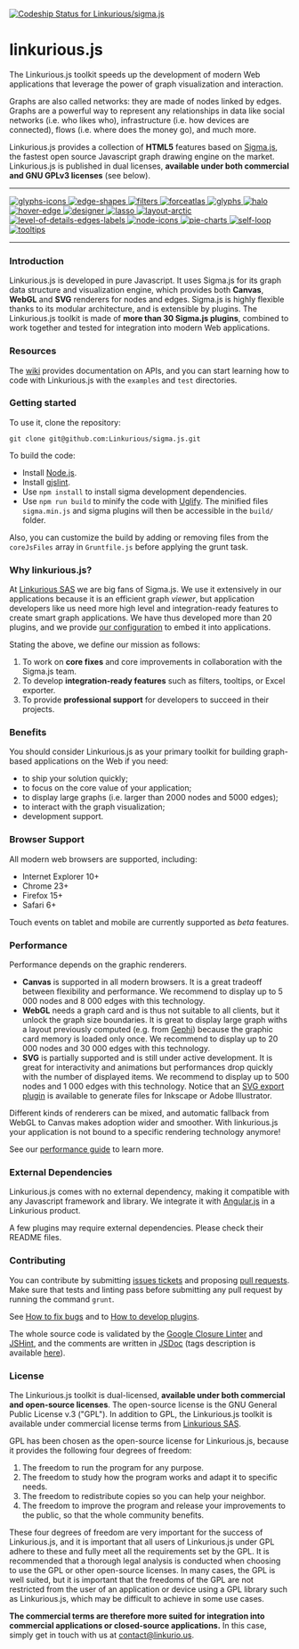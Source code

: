 [ ![Codeship Status for Linkurious/sigma.js](https://www.codeship.io/projects/327f96c0-2c93-0132-9e32-4683d3e816f8/status)](https://www.codeship.io/projects/38962)

linkurious.js
=================

The Linkurious.js toolkit speeds up the development of modern Web applications that leverage the power of graph visualization and interaction.

Graphs are also called networks: they are made of nodes linked by edges. Graphs are a powerful way to represent any relationships in data like social networks (i.e. who likes who), infrastructure (i.e. how devices are connected), flows (i.e. where does the money go), and much more.

Linkurious.js provides a collection of **HTML5** features based on [Sigma.js](http://sigmajs.org/), the fastest open source Javascript graph drawing engine on the market. Linkurious.js is published in dual licenses, **available under both commercial and GNU GPLv3 licenses** (see below).

---

[
![glyphs-icons](https://github.com/Linkurious/sigma.js/wiki/media/glyphs-icons-230.gif)
![edge-shapes](https://github.com/Linkurious/sigma.js/wiki/media/edge-shapes-230.gif)
![filters](https://github.com/Linkurious/sigma.js/wiki/media/filters-230.gif)
![forceatlas](https://github.com/Linkurious/sigma.js/wiki/media/forceatlas-230.gif)
![glyphs](https://github.com/Linkurious/sigma.js/wiki/media/glyphs-230.gif)
![halo](https://github.com/Linkurious/sigma.js/wiki/media/halo-230.gif)
![hover-edge](https://github.com/Linkurious/sigma.js/wiki/media/hover-edge-230.gif)
![designer](https://github.com/Linkurious/sigma.js/wiki/media/designer-230.gif)
![lasso](https://github.com/Linkurious/sigma.js/wiki/media/lasso-230.gif)
![layout-arctic](https://github.com/Linkurious/sigma.js/wiki/media/layout-arctic-230.gif)
![level-of-details-edges-labels](https://github.com/Linkurious/sigma.js/wiki/media/level-of-details-edges-labels-230.gif)
![node-icons](https://github.com/Linkurious/sigma.js/wiki/media/node-icons-230.gif)
![pie-charts](https://github.com/Linkurious/sigma.js/wiki/media/pie-charts-230.gif)
![self-loop](https://github.com/Linkurious/sigma.js/wiki/media/self-loop-230.gif)
![tooltips](https://github.com/Linkurious/sigma.js/wiki/media/tooltips-230.gif)
](https://github.com/Linkurious/sigma.js/wiki)

---

### Introduction

Linkurious.js is developed in pure Javascript. It uses Sigma.js for its graph data structure and visualization engine, which provides both **Canvas**, **WebGL** and **SVG** renderers for nodes and edges. Sigma.js is highly flexible thanks to its modular architecture, and is extensible by plugins. The Linkurious.js toolkit is made of **more than 30 Sigma.js plugins**, combined to work together and tested for integration into modern Web applications.

### Resources

The [wiki](https://github.com/Linkurious/sigma.js/wiki) provides documentation on APIs, and you can start learning how to code with Linkurious.js with the `examples` and `test` directories.

### Getting started

To use it, clone the repository:

```
git clone git@github.com:Linkurious/sigma.js.git
```

To build the code:

 - Install [Node.js](http://nodejs.org/).
 - Install [gjslint](https://developers.google.com/closure/utilities/docs/linter_howto?hl=en).
 - Use `npm install` to install sigma development dependencies.
 - Use `npm run build` to minify the code with [Uglify](https://github.com/mishoo/UglifyJS). The minified files `sigma.min.js` and sigma plugins will then be accessible in the `build/` folder.

Also, you can customize the build by adding or removing files from the `coreJsFiles` array in `Gruntfile.js` before applying the grunt task.

### Why linkurious.js?

At [Linkurious SAS](http://linkurio.us) we are big fans of Sigma.js. We use it extensively in our applications because it is an efficient graph *viewer*, but application developers like us need more high level and integration-ready features to create smart graph applications. We have thus developed more than 20 plugins, and we provide [our configuration]() to embed it into applications.

Stating the above, we define our mission as follows:

1. To work on **core fixes** and core improvements in collaboration with the Sigma.js team.
2. To develop **integration-ready features** such as filters, tooltips, or Excel exporter.
3. To provide **professional support** for developers to succeed in their projects.

### Benefits

You should consider Linkurious.js as your primary toolkit for building graph-based applications on the Web if you need:
* to ship your solution quickly;
* to focus on the core value of your application;
* to display large graphs (i.e. larger than 2000 nodes and 5000 edges);
* to interact with the graph visualization;
* development support.

### Browser Support

All modern web browsers are supported, including:
* Internet Explorer 10+
* Chrome 23+
* Firefox 15+
* Safari 6+

Touch events on tablet and mobile are currently supported as *beta* features.

### Performance

Performance depends on the graphic renderers.

* **Canvas** is supported in all modern browsers. It is a great tradeoff between flexibility and performance. We recommend to display up to 5 000 nodes and 8 000 edges with this technology.
* **WebGL** needs a graph card and is thus not suitable to all clients, but it unlock the graph size boundaries. It is great to display large graph withs a layout previously computed (e.g. from [Gephi](http://gephi.github.io/)) because the graphic card memory is loaded only once. We recommend to display up to 20 000 nodes and 30 000 edges with this technology.
* **SVG** is partially supported and is still under active development. It is great for interactivity and animations but performances drop quickly with the number of displayed items. We recommend to display up to 500 nodes and 1 000 edges with this technology. Notice that an [SVG export plugin](https://github.com/Linkurious/sigma.js/tree/linkurious-version/plugins/sigma.exporters.svg) is available to generate files for Inkscape or Adobe Illustrator.

Different kinds of renderers can be mixed, and automatic fallback from WebGL to Canvas makes adoption wider and smoother. With linkurious.js your application is not bound to a specific rendering technology anymore!

See our [performance guide]() to learn more.

### External Dependencies

Linkurious.js comes with no external dependency, making it compatible with any Javascript framework and library. We integrate it with [Angular.js](https://angularjs.org/) in a Linkurious product.

A few plugins may require external dependencies. Please check their README files.

### Contributing

You can contribute by submitting [issues tickets](http://github.com/Linkurious/sigma.js/issues) and proposing [pull requests](http://github.com/Linkurious/sigma.js/pulls). Make sure that tests and linting pass before submitting any pull request by running the command `grunt`.

See [How to fix bugs](https://github.com/Linkurious/sigma.js/wiki/How-to-fix-bugs) and to [How to develop plugins](https://github.com/Linkurious/sigma.js/wiki/How-to-develop-plugins).

The whole source code is validated by the [Google Closure Linter](https://developers.google.com/closure/utilities/) and [JSHint](http://www.jshint.com/), and the comments are written in [JSDoc](http://en.wikipedia.org/wiki/JSDoc) (tags description is available [here](https://developers.google.com/closure/compiler/docs/js-for-compiler)).


### License

The Linkurious.js toolkit is dual-licensed, **available under both commercial and open-source licenses**. The open-source license is the GNU General Public License v.3 ("GPL"). In addition to GPL, the Linkurious.js toolkit is available under commercial license terms from [Linkurious SAS](http://linkurio.us).

GPL has been chosen as the open-source license for Linkurious.js, because it provides the following four degrees of freedom:

1. The freedom to run the program for any purpose.
2. The freedom to study how the program works and adapt it to specific needs.
3. The freedom to redistribute copies so you can help your neighbor.
4. The freedom to improve the program and release your improvements to the public, so that the whole community benefits.

These four degrees of freedom are very important for the success of Linkurious.js, and it is important that all users of Linkurious.js under GPL adhere to these and fully meet all the requirements set by the GPL. It is recommended that a thorough legal analysis is conducted when choosing to use the GPL or other open-source licenses. In many cases, the GPL is well suited, but it is important that the freedoms of the GPL are not restricted from the user of an application or device using a GPL library such as Linkurious.js, which may be difficult to achieve in some use cases.

**The commercial terms are therefore more suited for integration into commercial applications or closed-source applications.** In this case, simply get in touch with us at contact@linkurio.us.

